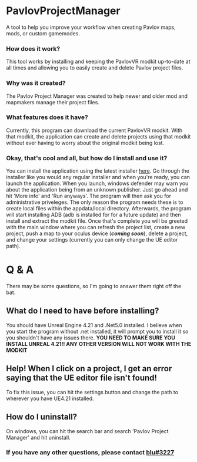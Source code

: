 # PavlovProjectManager
A tool to help you improve your workflow when creating Pavlov maps, mods, or custom gamemodes.


### How does it work?
This tool works by installing and keeping the PavlovVR modkit up-to-date at all times and allowing you to easily create and delete Pavlov project files.

### Why was it created?
The Pavlov Project Manager was created to help newer and older mod and mapmakers manage their project files.

### What features does it have?
Currently, this program can download the current PavlovVR modkit. With that modkit, the application can create and delete projects using that modkit without ever having to worry about the original modkit being lost.

### Okay, that's cool and all, but how do I install and use it?
You can install the application using the latest installer [here](https://github.com/TristanCanDev/PavlovProjectManager/releases). Go through the installer like you would any regular installer and when you're ready, you can launch the application. When you launch, windows defender may warn you about the application being from an unknown publisher. Just go ahead and hit 'More info' and 'Run anyways'. The program will then ask you for administrative priveleges. The only reason the program needs these is to create local files within the appdata/local directory. Afterwards, the program will start installing ADB (adb is installed for for a future update) and then install and extract the modkit file. Once that's complete you will be greeted with the main window where you can refresh the project list, create a new project, push a map to your oculus device (**_coming soon_**), delete a project, and change your settings (currently you can only change the UE editor path).

# Q & A
There may be some questions, so I'm going to answer them right off the bat.

## What do I need to have before installing?
You should have Unreal Engine 4.21 and .Net5.0 installed. I believe when you start the program without .net installed, it will prompt you to install it so you shouldn't have any issues there. **YOU NEED TO MAKE SURE YOU INSTALL UNREAL 4.21!! ANY OTHER VERSION WILL NOT WORK WITH THE MODKIT**

## Help! When I click on a project, I get an error saying that the UE editor file isn't found!
To fix this issue, you can hit the settings button and change the path to wherever you have UE4.21 installed.

## How do I uninstall?
On windows, you can hit the search bar and search 'Pavlov Project Manager' and hit uninstall.

### If you have any other questions, please contact [blu#3227](https://discordapp.com/users/501597235927187457)
